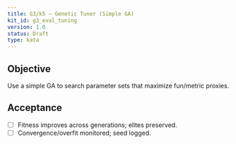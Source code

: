 ```yaml
---
title: G3/k5 — Genetic Tuner (Simple GA)
kit_id: g3_eval_tuning
version: 1.0
status: Draft
type: kata
---
```

## Objective
Use a simple GA to search parameter sets that maximize fun/metric proxies.
## Acceptance
- [ ] Fitness improves across generations; elites preserved.  
- [ ] Convergence/overfit monitored; seed logged.